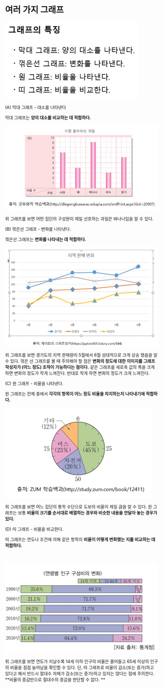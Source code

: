 # 여러 가지 그래프

![](./Figure/Graphs_Type1.JPG)



(A) 막대 그래프 - 대소를 나타낸다

막대 그래프는 **양의 대소를 비교하는 데 적합하다.**

![](./Figure/Graphs_Type2.JPG)

위 그래프를 보면 어떤 집단의 구성원이 제일 선호하는 과일은 바나나임을 알 수 있다. 



(B) 꺾은선 그래프 - 변화를 나타낸다.

꺾은선 그래프는 **변화를 나타내는 데 적합하다.**

![](./Figure/Graphs_Type3.JPG)

위 그래프를 보면 경기도의 지역 판매량이 5월에서 6월 상대적으로 크게 상승 했음을 알 수 있다. 꺾은 선 그래프를 볼 때 주의해야 할 점은 **변화의 정도에 대한 이미지를 그래프 작성자가 (어느 정도) 조작이 가능하다는 점이다.** 같은 그래프를 세로축 값의 폭을 크게 하면 변화의 정도가 작게 느껴진다. 반대로 작게 하면 변화의 정도가 크게 느껴진다.



(C) 원 그래프 - 비율을 나타낸다. 

원 그래프는 전체 중에서 **각각의 항목이 어느 정도 비율을 차지하는지 나타내기에 적합하다.**

![](./Figure/Graphs_Type4.JPG)

위 그래프를 보면 어느 집단의 통학 수단으로 도보의 비율이 제일 큼을 알 수 있다. 원 그래프는 보통 **비율의 크기를 순서대로 배열하는 경우와 비슷한 내용을 연달아 놓는 경우가 있다.**



(D) 띠 그래프 - 비율을 비교한다.

띠 그래프는 연도나 조건에 의해 같은 항목의 **비율이 어떻게 변화했는 지를 비교하는 데 적합하다.**

![]()

![Graphs_Type5](./Figure/Graphs_Type5.JPG)

위 그래프를 보면 연도가 지날수록 14세 이하 인구의 비율은 줄어들고 65세 이상의 인구의 비율을 점점 늘어남을 확인할 수 있다. 단, 띠 그래프로 비율이 감소(또는 증가)하고 있다고 해서 반드시 절대수 자체가 감소(또는 증가)하고 있지는 않다는 점에 주의한다. **비율의 증감만으로 절대수의 증감을 판단할 수 없다. **